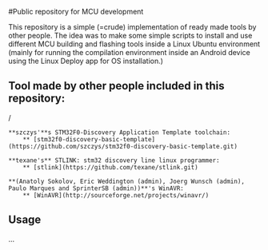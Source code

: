 #Public repository for MCU development

This repository is a simple (=crude) implementation of ready made tools by other people. 
The idea was to make some simple scripts to install and use different MCU building and flashing tools 
inside a Linux Ubuntu environment (mainly for running the compilation environment inside an Android device using the Linux Deploy app for OS installation.)


## Tool made by other people included in this repository: 

/

	**szczys'**s STM32F0-Discovery Application Template toolchain:
		** [stm32f0-discovery-basic-template](https://github.com/szczys/stm32f0-discovery-basic-template.git)

	**texane's** STLINK: stm32 discovery line linux programmer:
		** [stlink](https://github.com/texane/stlink.git)
	
	**(Anatoly Sokolov, Eric Weddington (admin), Joerg Wunsch (admin), Paulo Marques and SprinterSB (admin))**'s WinAVR:
		** [WinAVR](http://sourceforge.net/projects/winavr/)

		
## Usage
...